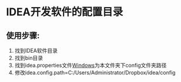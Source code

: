 # IDEA开发软件的配置目录
## 使用步骤:
1. 找到IDEA软件目录
2. 找到bin目录
3. 找到idea.properties文件[Windows](file://C:/Users/Administrator/Dropbox/idea/config)为本文件夹下config文件夹路径
4. 修改idea.config.path=C:/Users/Administrator/Dropbox/idea/config


